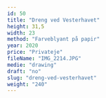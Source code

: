 ```yaml
---
id: 50
title: "Dreng ved Vesterhavet"
height: 31,5
width: 23
method: "Farveblyant på papir"
year: 2020
price: "Privateje"
fileName: "IMG_2214.JPG"
medie: "drawing"
draft: "no"
slug: "dreng-ved-vesterhavet"
weight: "240"
---
```

